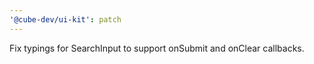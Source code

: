 ```yaml
---
'@cube-dev/ui-kit': patch
---
```


Fix typings for SearchInput to support onSubmit and onClear callbacks.
